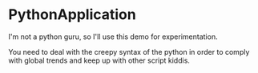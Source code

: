 # PythonApplication

I'm not a python guru, so I'll use this demo for experimentation.

You need to deal with the creepy syntax of the python in order to comply with global trends and keep up with other script kiddis.
